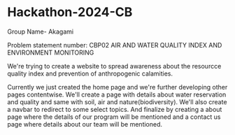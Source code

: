 # Hackathon-2024-CB
Group Name- Akagami

Problem statement number: CBP02
AIR AND WATER QUALITY INDEX AND ENVIRONMENT MONITORING

We're trying to create a website to spread awareness about the resourcce quality index and prevention of anthropogenic calamities.

Currently we just created the home page and we're further developing other pages contentwise.
We'll create a page with details about water reservation and quality and same with soil, air and nature(biodiversity).
We'll also create a navbar to redirect to some select topics.
And finalize by creating a about page where the details of our program will be mentioned and a contact us page where details about our team will be mentioned.
